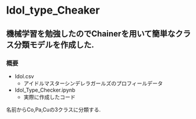 # Idol_type_Cheaker
## 機械学習を勉強したのでChainerを用いて簡単なクラス分類モデルを作成した.
### 概要
- Idol.csv
  - アイドルマスターシンデレラガールズのプロフィールデータ
- Idol_Type_Checker.ipynb
  - 実際に作成したコード
  
名前からCo,Pa,Cuの3クラスに分類する.
